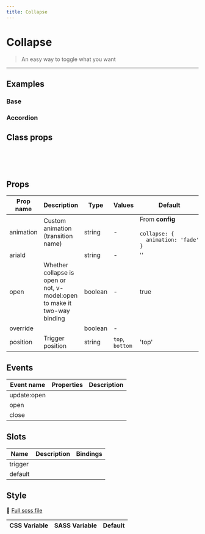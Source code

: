 ```yaml
---
title: Collapse
---
```


# Collapse

> An easy way to toggle what you want

> <CarbonAds />

---

## Examples

### Base

<ExampleViewer example="collapse/base" />

### Accordion

<ExampleViewer example="collapse/accordion" />

## Class props

<br />

<inspector-viewer component="collapse" />

<br />
<br />

## Props

| Prop name | Description                                                              | Type    | Values          | Default                                                                                                                                   |
| --------- | ------------------------------------------------------------------------ | ------- | --------------- | ----------------------------------------------------------------------------------------------------------------------------------------- |
| animation | Custom animation (transition name)                                       | string  | -               | <div>From <b>config</b></div><br><code style='white-space: nowrap; padding: 0;'> collapse: {<br>&nbsp;&nbsp;animation: 'fade'<br>}</code> |
| ariaId    |                                                                          | string  | -               | ''                                                                                                                                        |
| open      | Whether collapse is open or not, v-model:open to make it two-way binding | boolean | -               | true                                                                                                                                      |
| override  |                                                                          | boolean | -               |                                                                                                                                           |
| position  | Trigger position                                                         | string  | `top`, `bottom` | 'top'                                                                                                                                     |

## Events

| Event name  | Properties | Description |
| ----------- | ---------- | ----------- |
| update:open |            |
| open        |            |
| close       |            |

## Slots

| Name    | Description | Bindings |
| ------- | ----------- | -------- |
| trigger |             |          |
| default |             |          |

## Style

📄 [Full scss file](https://github.com/oruga-ui/oruga/blob/master/packages/oruga/src/scss/components/__collapse.scss.scss)

| CSS Variable | SASS Variable | Default |
| ------------ | ------------- | ------- |

